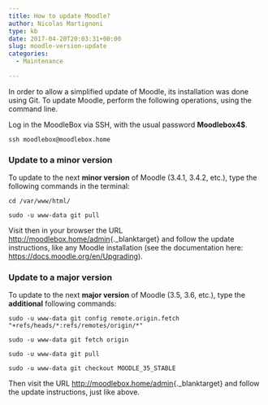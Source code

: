 ```yaml
---
title: How to update Moodle?
author: Nicolas Martignoni
type: kb
date: 2017-04-20T20:03:31+00:00
slug: moodle-version-update
categories:
  - Maintenance

---
```

In order to allow a simplified update of Moodle, its installation was done using Git. To update Moodle, perform the following operations, using the command line.

Log in the MoodleBox via SSH, with the usual password **Moodlebox4$**.

`ssh moodlebox@moodlebox.home`

### Update to a **minor version**

To update to the next **minor version** of Moodle (3.4.1, 3.4.2, etc.), type the following commands in the terminal:

`cd /var/www/html/`
  
`sudo -u www-data git pull`

Visit then in your browser the URL <http://moodlebox.home/admin>{._blanktarget} and follow the update instructions, like any Moodle installation (see the documentation here: <a class="_blanktarget" href="https://docs.moodle.org/en/Upgrading" target="_blank" rel="noopener noreferrer">https://docs.moodle.org/en/Upgrading</a>).

### Update to a major version

To update to the next **major version** of Moodle (3.5, 3.6, etc.), type the **additional** following commands:

`sudo -u www-data git config remote.origin.fetch "+refs/heads/*:refs/remotes/origin/*"`
  
`sudo -u www-data git fetch origin`
  
`sudo -u www-data git pull`
  
`sudo -u www-data git checkout MOODLE_35_STABLE`

Then visit the URL <http://moodlebox.home/admin>{._blanktarget} and follow the update instructions, just like above.